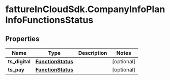 # fattureInCloudSdk.CompanyInfoPlanInfoFunctionsStatus

## Properties

Name | Type | Description | Notes
------------ | ------------- | ------------- | -------------
**ts_digital** | [**FunctionStatus**](FunctionStatus.md) |  | [optional] 
**ts_pay** | [**FunctionStatus**](FunctionStatus.md) |  | [optional] 


